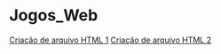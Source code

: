 # Jogos_Web

[Criação de arquivo HTML 1](https://leomarques0.github.io/Jogos_Web/Criacao_de_arquivo_HTML/Exercicio+1/Criacao_de_arquivo_HTML_1.html)
[Criação de arquivo HTML 2](https://leomarques0.github.io/Jogos_Web/Criacao_de_arquivo_HTML/Exercicio+1/Criacao_de_arquivo_HTML_2.html)
